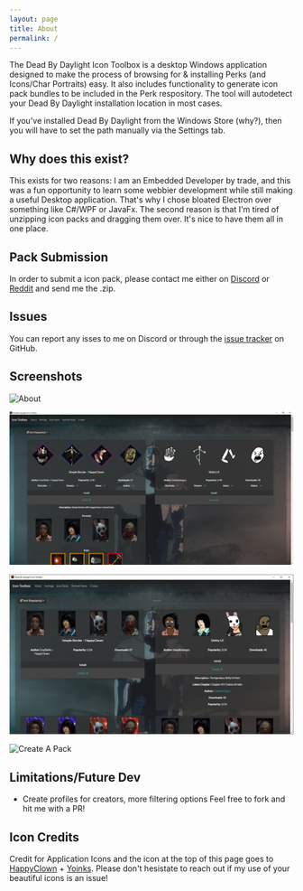 ```yaml
---
layout: page
title: About
permalink: /
---
```

The Dead By Daylight Icon Toolbox is a desktop Windows application designed to make the process of browsing for & installing Perks (and Icons/Char Portraits) easy. It also includes functionality to generate icon pack bundles to be included in the Perk respository. The tool will autodetect your Dead By Daylight installation location in most cases.

If you've installed Dead By Daylight from the Windows Store (why?), then you will have to set the path manually via the Settings tab.

## Why does this exist?
This exists for two reasons: I am an Embedded Developer by trade, and this was a fun opportunity to learn some webbier development while still making a useful Desktop application. That's why I chose bloated Electron over something like C#/WPF or JavaFx. The second reason is that I'm tired of unzipping icon packs and dragging them over. It's nice to have them all in one place.

## Pack Submission
In order to submit a icon pack, please contact me either on [Discord](https://discordapp.com/invite/3WexstV) or [Reddit](https://reddit.com/message/compose?to=elpantalla&subject=My+Icon+Pack) and send me the .zip. 

## Issues
You can report any isses to me on Discord or through the [issue tracker](https://github.com/nrcrast/DbdPerkTool/issues) on GitHub. 

## Screenshots
![About](images/about.png)

![Perk Browser](images/screenshot_icons.png)

![Portrait Browser](images/screenshot_portraits.png)

![Create A Pack](images/create.png)

## Limitations/Future Dev
* Create profiles for creators, more filtering options
Feel free to fork and hit me with a PR!

## Icon Credits
Credit for Application Icons and the icon at the top of this page goes to [HappyClown](https://steamcommunity.com/groups/HappyClownsColoredIcons) + [Yoinks](https://steamcommunity.com/profiles/76561198148794186/). Please don't hesistate to reach out if my use of your beautiful icons is an issue!
